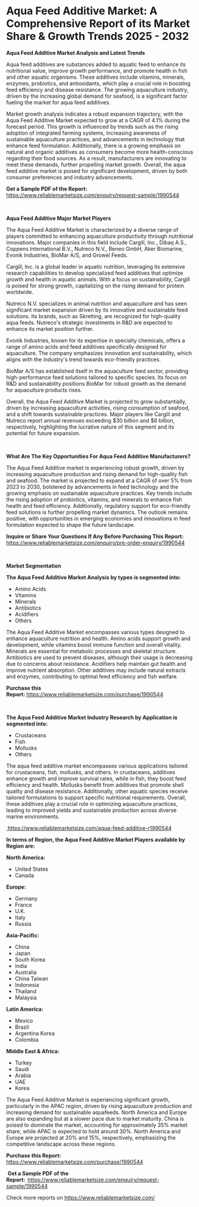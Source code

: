 <p><h1>Aqua Feed Additive Market: A Comprehensive Report of its Market Share & Growth Trends 2025 - 2032</h1></p><p><strong>Aqua Feed Additive Market Analysis and Latest Trends</strong></p>
<p><p>Aqua feed additives are substances added to aquatic feed to enhance its nutritional value, improve growth performance, and promote health in fish and other aquatic organisms. These additives include vitamins, minerals, enzymes, probiotics, and antioxidants, which play a crucial role in boosting feed efficiency and disease resistance. The growing aquaculture industry, driven by the increasing global demand for seafood, is a significant factor fueling the market for aqua feed additives.</p><p>Market growth analysis indicates a robust expansion trajectory, with the Aqua Feed Additive Market expected to grow at a CAGR of 4.1% during the forecast period. This growth is influenced by trends such as the rising adoption of integrated farming systems, increasing awareness of sustainable aquaculture practices, and advancements in technology that enhance feed formulation. Additionally, there is a growing emphasis on natural and organic additives as consumers become more health-conscious regarding their food sources. As a result, manufacturers are innovating to meet these demands, further propelling market growth. Overall, the aqua feed additive market is poised for significant development, driven by both consumer preferences and industry advancements.</p></p>
<p><strong>Get a Sample PDF of the Report:&nbsp;</strong> <a href="https://www.reliablemarketsize.com/enquiry/request-sample/1990544?utm_campaign=2255&utm_medium=2&utm_source=Github&utm_content=ia&utm_term=05022025&utm_id=aqua-feed-additive">https://www.reliablemarketsize.com/enquiry/request-sample/1990544</a></p>
<p>&nbsp;</p>
<p><strong>Aqua Feed Additive Major Market Players</strong></p>
<p><p>The Aqua Feed Additive Market is characterized by a diverse range of players committed to enhancing aquaculture productivity through nutritional innovations. Major companies in this field include Cargill, Inc., Dibaq A.S., Coppens International B.V., Nutreco N.V., Beneo GmbH, Aker Biomarine, Evonik Industries, BioMar A/S, and Growel Feeds.</p><p>Cargill, Inc. is a global leader in aquatic nutrition, leveraging its extensive research capabilities to develop specialized feed additives that optimize growth and health in aquatic animals. With a focus on sustainability, Cargill is poised for strong growth, capitalizing on the rising demand for protein worldwide.</p><p>Nutreco N.V. specializes in animal nutrition and aquaculture and has seen significant market expansion driven by its innovative and sustainable feed solutions. Its brands, such as Skretting, are recognized for high-quality aqua feeds. Nutreco's strategic investments in R&D are expected to enhance its market position further.</p><p>Evonik Industries, known for its expertise in specialty chemicals, offers a range of amino acids and feed additives specifically designed for aquaculture. The company emphasizes innovation and sustainability, which aligns with the industry's trend towards eco-friendly practices.</p><p>BioMar A/S has established itself in the aquaculture feed sector, providing high-performance feed solutions tailored to specific species. Its focus on R&D and sustainability positions BioMar for robust growth as the demand for aquaculture products rises.</p><p>Overall, the Aqua Feed Additive Market is projected to grow substantially, driven by increasing aquaculture activities, rising consumption of seafood, and a shift towards sustainable practices. Major players like Cargill and Nutreco report annual revenues exceeding $30 billion and $6 billion, respectively, highlighting the lucrative nature of this segment and its potential for future expansion.</p></p>
<p>&nbsp;</p>
<p><strong>What Are The Key Opportunities For Aqua Feed Additive Manufacturers?</strong></p>
<p><p>The Aqua Feed Additive market is experiencing robust growth, driven by increasing aquaculture production and rising demand for high-quality fish and seafood. The market is projected to expand at a CAGR of over 5% from 2023 to 2030, bolstered by advancements in feed technology and the growing emphasis on sustainable aquaculture practices. Key trends include the rising adoption of probiotics, vitamins, and minerals to enhance fish health and feed efficiency. Additionally, regulatory support for eco-friendly feed solutions is further propelling market dynamics. The outlook remains positive, with opportunities in emerging economies and innovations in feed formulation expected to shape the future landscape.</p></p>
<p><strong>Inquire or Share Your Questions If Any Before Purchasing This Report:</strong> <a href="https://www.reliablemarketsize.com/enquiry/pre-order-enquiry/1990544?utm_campaign=2255&utm_medium=2&utm_source=Github&utm_content=ia&utm_term=05022025&utm_id=aqua-feed-additive">https://www.reliablemarketsize.com/enquiry/pre-order-enquiry/1990544</a></p>
<p>&nbsp;</p>
<p><strong>Market Segmentation</strong></p>
<p><strong>The Aqua Feed Additive Market Analysis by types is segmented into:</strong></p>
<p><ul><li>Amino Acids</li><li>Vitamins</li><li>Minerals</li><li>Antibiotics</li><li>Acidifiers</li><li>Others</li></ul></p>
<p><p>The Aqua Feed Additive Market encompasses various types designed to enhance aquaculture nutrition and health. Amino acids support growth and development, while vitamins boost immune function and overall vitality. Minerals are essential for metabolic processes and skeletal structure. Antibiotics are used to prevent diseases, although their usage is decreasing due to concerns about resistance. Acidifiers help maintain gut health and improve nutrient absorption. Other additives may include natural extracts and enzymes, contributing to optimal feed efficiency and fish welfare.</p></p>
<p><strong>Purchase this Report:&nbsp;</strong><a href="https://www.reliablemarketsize.com/purchase/1990544?utm_campaign=2255&utm_medium=2&utm_source=Github&utm_content=ia&utm_term=05022025&utm_id=aqua-feed-additive">https://www.reliablemarketsize.com/purchase/1990544</a></p>
<p>&nbsp;</p>
<p><strong>The Aqua Feed Additive Market Industry Research by Application is segmented into:</strong></p>
<p><ul><li>Crustaceans</li><li>Fish</li><li>Mollusks</li><li>Others</li></ul></p>
<p><p>The aqua feed additive market encompasses various applications tailored for crustaceans, fish, mollusks, and others. In crustaceans, additives enhance growth and improve survival rates, while in fish, they boost feed efficiency and health. Mollusks benefit from additives that promote shell quality and disease resistance. Additionally, other aquatic species receive tailored formulations to support specific nutritional requirements. Overall, these additives play a crucial role in optimizing aquaculture practices, leading to improved yields and sustainable production across diverse marine environments.</p></p>
<p><a href="https://www.reliablemarketsize.com/aqua-feed-additive-r1990544?utm_campaign=2255&utm_medium=2&utm_source=Github&utm_content=ia&utm_term=05022025&utm_id=aqua-feed-additive">&nbsp;https://www.reliablemarketsize.com/aqua-feed-additive-r1990544</a></p>
<p><strong>In terms of Region, the Aqua Feed Additive Market Players available by Region are:</strong></p>
<p>
    <p> <strong> North America: </strong>
        <ul>
            <li>United States</li>
            <li>Canada</li>
        </ul>
        </p> 
    <p> <strong> Europe: </strong>
        <ul>
            <li>Germany</li>
            <li>France</li>
            <li>U.K.</li>
            <li>Italy</li>
            <li>Russia</li>
        </ul>
        </p> 
    <p> <strong> Asia-Pacific: </strong>
        <ul>
            <li>China</li>
            <li>Japan</li>
            <li>South Korea</li>
            <li>India</li>
            <li>Australia</li>
            <li>China Taiwan</li>
            <li>Indonesia</li>
            <li>Thailand</li>
            <li>Malaysia</li>
        </ul>
        </p> 
    <p> <strong> Latin America: </strong>
        <ul>
            <li>Mexico</li>
            <li>Brazil</li>
            <li>Argentina Korea</li>
            <li>Colombia</li>
        </ul>
        </p> 
    <p> <strong> Middle East & Africa: </strong>
        <ul>
            <li>Turkey</li>
            <li>Saudi</li>
            <li>Arabia</li>
            <li>UAE</li>
            <li>Korea</li>
        </ul>
    </p>
    </p>
<p><p>The Aqua Feed Additive Market is experiencing significant growth, particularly in the APAC region, driven by rising aquaculture production and increasing demand for sustainable aquafeeds. North America and Europe are also expanding but at a slower pace due to market maturity. China is poised to dominate the market, accounting for approximately 35% market share, while APAC is expected to hold around 30%. North America and Europe are projected at 20% and 15%, respectively, emphasizing the competitive landscape across these regions.</p></p>
<p><strong>Purchase this Report: </strong><a href="https://www.reliablemarketsize.com/purchase/1990544?utm_campaign=2255&utm_medium=2&utm_source=Github&utm_content=ia&utm_term=05022025&utm_id=aqua-feed-additive">https://www.reliablemarketsize.com/purchase/1990544</a></p>
<p>&nbsp;<strong>Get a Sample PDF of the Report:&nbsp;&nbsp;</strong><a href="https://www.reliablemarketsize.com/enquiry/request-sample/1990544?utm_campaign=2255&utm_medium=2&utm_source=Github&utm_content=ia&utm_term=05022025&utm_id=aqua-feed-additive">https://www.reliablemarketsize.com/enquiry/request-sample/1990544</a></p>
<p><strong></strong></p>
<p>Check more reports on <a href="https://www.reliablemarketsize.com/?utm_campaign=2255&utm_medium=2&utm_source=Github&utm_content=ia&utm_term=05022025&utm_id=aqua-feed-additive">https://www.reliablemarketsize.com/</a></p>